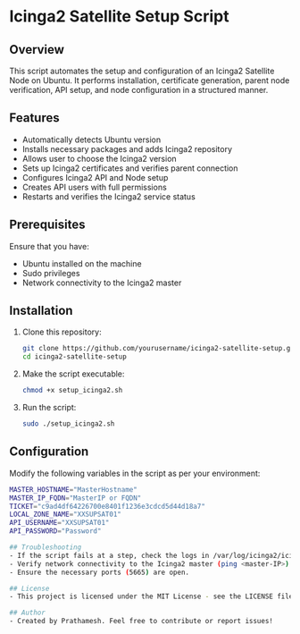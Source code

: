 # Icinga2 Satellite Setup Script

## Overview
This script automates the setup and configuration of an Icinga2 Satellite Node on Ubuntu. It performs installation, certificate generation, parent node verification, API setup, and node configuration in a structured manner.

## Features
- Automatically detects Ubuntu version
- Installs necessary packages and adds Icinga2 repository
- Allows user to choose the Icinga2 version
- Sets up Icinga2 certificates and verifies parent connection
- Configures Icinga2 API and Node setup
- Creates API users with full permissions
- Restarts and verifies the Icinga2 service status

## Prerequisites
Ensure that you have:
- Ubuntu installed on the machine
- Sudo privileges
- Network connectivity to the Icinga2 master

## Installation
1. Clone this repository:
   ```sh
   git clone https://github.com/yourusername/icinga2-satellite-setup.git
   cd icinga2-satellite-setup

2. Make the script executable:
   ```sh
   chmod +x setup_icinga2.sh

3. Run the script:
   ```sh
   sudo ./setup_icinga2.sh

## Configuration
Modify the following variables in the script as per your environment:
```sh
MASTER_HOSTNAME="MasterHostname"
MASTER_IP_FQDN="MasterIP or FQDN"
TICKET="c9ad4df64226700e8401f1236e3cdcd5d44d18a7"
LOCAL_ZONE_NAME="XXSUPSAT01"
API_USERNAME="XXSUPSAT01"
API_PASSWORD="Password"

## Troubleshooting
- If the script fails at a step, check the logs in /var/log/icinga2/icinga2.log.
- Verify network connectivity to the Icinga2 master (ping <master-IP>).
- Ensure the necessary ports (5665) are open.

## License
- This project is licensed under the MIT License - see the LICENSE file for details.

## Author
- Created by Prathamesh. Feel free to contribute or report issues!

